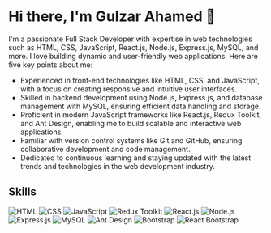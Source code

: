 # Hi there, I'm Gulzar Ahamed 👋

I'm a passionate Full Stack Developer with expertise in web technologies such as HTML, CSS, JavaScript, React.js, Node.js, Express.js, MySQL, and more. I love building dynamic and user-friendly web applications. Here are five key points about me:

- Experienced in front-end technologies like HTML, CSS, and JavaScript, with a focus on creating responsive and intuitive user interfaces.
- Skilled in backend development using Node.js, Express.js, and database management with MySQL, ensuring efficient data handling and storage.
- Proficient in modern JavaScript frameworks like React.js, Redux Toolkit, and Ant Design, enabling me to build scalable and interactive web applications.
- Familiar with version control systems like Git and GitHub, ensuring collaborative development and code management.
- Dedicated to continuous learning and staying updated with the latest trends and technologies in the web development industry.

## Skills

![HTML](https://img.shields.io/badge/-HTML5-E34F26?style=flat&logo=html5&logoColor=white)
![CSS](https://img.shields.io/badge/-CSS3-1572B6?style=flat&logo=css3&logoColor=white)
![JavaScript](https://img.shields.io/badge/-JavaScript-F7DF1E?style=flat&logo=javascript&logoColor=black)
![Redux Toolkit](https://img.shields.io/badge/-Redux_Toolkit-764ABC?style=flat&logo=redux&logoColor=white)
![React.js](https://img.shields.io/badge/-React.js-61DAFB?style=flat&logo=react&logoColor=black)
![Node.js](https://img.shields.io/badge/-Node.js-339933?style=flat&logo=node.js&logoColor=white)
![Express.js](https://img.shields.io/badge/-Express.js-000000?style=flat&logo=express&logoColor=white)
![MySQL](https://img.shields.io/badge/-MySQL-4479A1?style=flat&logo=mysql&logoColor=white)
![Ant Design](https://img.shields.io/badge/-Ant_Design-0170FE?style=flat&logo=antdesign&logoColor=white)
![Bootstrap](https://img.shields.io/badge/-Bootstrap-563D7C?style=flat&logo=bootstrap&logoColor=white)
![React Bootstrap](https://img.shields.io/badge/-React_Bootstrap-563D7C?style=flat&logo=react&logoColor=white)
